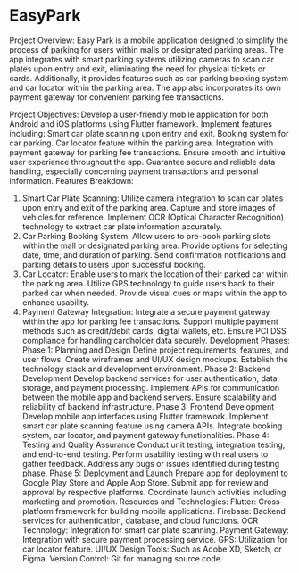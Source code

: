 # EasyPark
Project Overview:
Easy Park is a mobile application designed to simplify the process of parking for users within malls or designated parking areas. The app integrates with smart parking systems utilizing cameras to scan car plates upon entry and exit, eliminating the need for physical tickets or cards. Additionally, it provides features such as car parking booking system and car locator within the parking area. The app also incorporates its own payment gateway for convenient parking fee transactions.

Project Objectives:
Develop a user-friendly mobile application for both Android and iOS platforms using Flutter framework.
Implement features including:
Smart car plate scanning upon entry and exit.
Booking system for car parking.
Car locator feature within the parking area.
Integration with payment gateway for parking fee transactions.
Ensure smooth and intuitive user experience throughout the app.
Guarantee secure and reliable data handling, especially concerning payment transactions and personal information.
Features Breakdown:
1. Smart Car Plate Scanning:
Utilize camera integration to scan car plates upon entry and exit of the parking area.
Capture and store images of vehicles for reference.
Implement OCR (Optical Character Recognition) technology to extract car plate information accurately.
2. Car Parking Booking System:
Allow users to pre-book parking slots within the mall or designated parking area.
Provide options for selecting date, time, and duration of parking.
Send confirmation notifications and parking details to users upon successful booking.
3. Car Locator:
Enable users to mark the location of their parked car within the parking area.
Utilize GPS technology to guide users back to their parked car when needed.
Provide visual cues or maps within the app to enhance usability.
4. Payment Gateway Integration:
Integrate a secure payment gateway within the app for parking fee transactions.
Support multiple payment methods such as credit/debit cards, digital wallets, etc.
Ensure PCI DSS compliance for handling cardholder data securely.
Development Phases:
Phase 1: Planning and Design
Define project requirements, features, and user flows.
Create wireframes and UI/UX design mockups.
Establish the technology stack and development environment.
Phase 2: Backend Development
Develop backend services for user authentication, data storage, and payment processing.
Implement APIs for communication between the mobile app and backend servers.
Ensure scalability and reliability of backend infrastructure.
Phase 3: Frontend Development
Develop mobile app interfaces using Flutter framework.
Implement smart car plate scanning feature using camera APIs.
Integrate booking system, car locator, and payment gateway functionalities.
Phase 4: Testing and Quality Assurance
Conduct unit testing, integration testing, and end-to-end testing.
Perform usability testing with real users to gather feedback.
Address any bugs or issues identified during testing phase.
Phase 5: Deployment and Launch
Prepare app for deployment to Google Play Store and Apple App Store.
Submit app for review and approval by respective platforms.
Coordinate launch activities including marketing and promotion.
Resources and Technologies:
Flutter: Cross-platform framework for building mobile applications.
Firebase: Backend services for authentication, database, and cloud functions.
OCR Technology: Integration for smart car plate scanning.
Payment Gateway: Integration with secure payment processing service.
GPS: Utilization for car locator feature.
UI/UX Design Tools: Such as Adobe XD, Sketch, or Figma.
Version Control: Git for managing source code.
